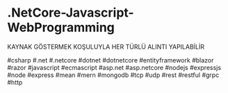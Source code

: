 # .NetCore-Javascript-WebProgramming

KAYNAK GÖSTERMEK KOŞULUYLA HER TÜRLÜ ALINTI YAPILABİLİR

#csharp
#.net
#.netcore
#dotnet
#dotnetcore
#entityframework
#blazor
#razor
#javascript
#ecmascript
#asp.net
#asp.netcore
#nodejs
#expressjs
#node
#express
#mean
#mern
#mongodb
#tcp
#udp
#rest
#restful
#grpc
#http

